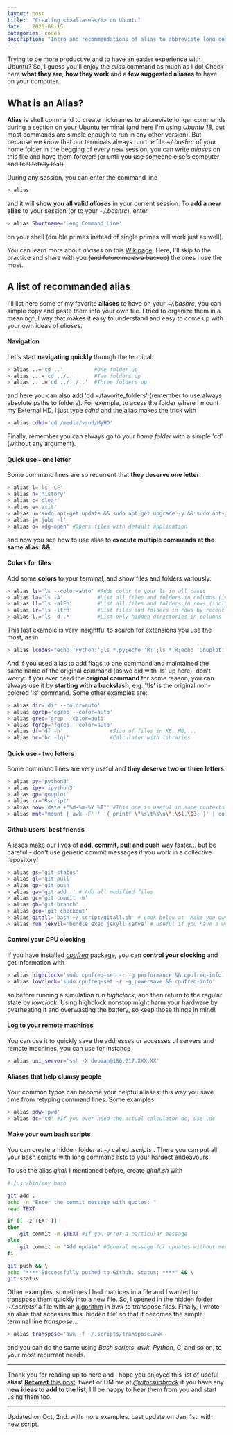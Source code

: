 ```yaml
---
layout: post
title:  "Creating <i>aliases</i> on Ubuntu"
date:   2020-09-15
categories: codes
description: "Intro and recommendations of alias to abbreviate long command-lines on Ubuntu."
---
```


Trying to be more productive and to have an easier experience with Ubuntu? So, I guess you'll enjoy the *alias* command as much as I do! Check here **what they are**, **how they work** and a **few suggested aliases** to have on your computer.

## What is an Alias?
**Alias** is shell command to create nicknames to abbreviate longer commands during a section on your Ubuntu terminal (and here I'm using *Ubuntu 18*, but most commands are simple enough to run in any other version). But because we know that our terminals always run the file *~/.bashrc* of your home folder in the begging of every new session, you can write *aliases* on this file and have them forever! ~~(or until you use someone else's computer and feel totally lost)~~

During any session, you can enter the command line
```sh
> alias
```
and it will **show you all valid _aliases_** in your current session. To **add a new alias** to your session (or to your *~/.bashrc*), enter
```sh
> alias Shortname='Long Command Line'
```
on your shell (double primes instead of single primes will work just as well).

You can learn more about *aliases* on this [Wikipage](https://en.wikipedia.org/wiki/Alias_(command)). Here, I'll skip to the practice and share with you ~~(and future me as a backup)~~ the ones I use the most.

## A list of recommanded alias
I'll list here some of my favorite **aliases** to have on your *~/.bashrc*, you can simple copy and paste them into your own file. I tried to organize them in a meaningful way that makes it easy to understand and easy to come up with your own ideas of *aliases*. 

#### Navigation
Let's start **navigating quickly** through the terminal:
```sh
> alias ..='cd ..'          #One folder up
> alias ...='cd ../..'      #Two folders up
> alias ....='cd ../../..'  #Three folders up
```
and here you can also add 'cd ~/favorite_folders' (remember to use always absolute paths to folders). For exemple, to acess the folder where I mount my External HD, I just type *cdhd* and the alias makes the trick with
```sh
> alias cdhd='cd /media/vsud/MyHD'
```
Finally, remember you can always go to your *home folder* with a simple 'cd' (without any argument).

#### Quick use - one letter
Some command lines are so recurrent that **they deserve one letter**:
```sh
> alias l='ls -CF'
> alias h='history'
> alias c='clear'
> alias e='exit'
> alias u='sudo apt-get update && sudo apt-get upgrade -y && sudo apt-get autoclean'
> alias j='jobs -l'
> alias o='xdg-open' #Opens files with default application
```
and now you see how to use alias to **execute multiple commands at the same alias: &&**. 

#### Colors for files
Add some **colors** to your terminal, and show files and folders variously:
```sh
> alias ls='ls --color=auto' #Adds color to your ls in all cases
> alias la='ls -A'           #List all files and folders in columns (including hidden)
> alias ll='ls -alFh'        #List all files and folders in rows (including hidden)
> alias lr='ls -ltrh'        #List files and folders in rows by recent modified
> alias l.='ls -d .*'        #List only hidden directories in columns
```

This last example is very insightful to search for extensions you use the most, as in
```sh
> alias lcodes="echo 'Python:';ls *.py;echo 'R:';ls *.R;echo 'Gnuplot:';ls *.gp"  #List all .py, .R e .gp separately
```

And if you used alias to add flags to one command and maintained the same name of the original command (as we did with 'ls' up here), don't worry: if you ever need the **original command** for some reason, you can always use it by **starting with a backslash**, e.g. '\ls' is the original non-colored 'ls' command. Some other examples are:
```sh
> alias dir='dir --color=auto'
> alias egrep='egrep --color=auto'
> alias grep='grep --color=auto'
> alias fgrep='fgrep --color=auto'
> alias df='df -h'               #Size of files in KB, MB,...
> alias bc='bc -lqi'             #Calculator with libraries
```

#### Quick use - two letters
Some command lines are very useful and **they deserve two or three letters**:
```sh
> alias py='python3'
> alias ipy='ipython3'
> alias gp='gnuplot'
> alias rr='Rscript'
> alias now='date +"%d-%m-%Y %T"' #This one is useful in some contexts of automated logs
> alias mnt="mount | awk -F' ' '{ printf \"%s\t%s\n\",\$1,\$3; }' | column -t | egrep ^/dev/ | sort" #Show all mounted devices at /dev/...
```

#### Github users' best friends
Aliases make our lives of **add, commit, pull and push** way faster... but be careful - don't use generic commit messages if you work in a collective repository!
```sh
> alias gs='git status'
> alias gl='git pull'
> alias gp='git push'
> alias ga='git add .' # Add all modified files
> alias gc='git commit -m' 
> alias gb='git branch'
> alias gco='git checkout'
> alias gitall='bash ~/.script/gitall.sh' # Look below at 'Make you own bash scripts'
> alias run_jekyll='bundle exec jekyll serve' # Useful if you have a website in jekyll
```

#### Control your CPU clocking
If you have installed *[cpufreq](http://manpages.ubuntu.com/manpages/bionic/man1/cpufreq-set.1.html)* package, you can **control your clocking** and get information with
```sh
> alias highclock='sudo cpufreq-set -r -g performance && cpufreq-info'
> alias lowclock='sudo cpufreq-set -r -g powersave && cpufreq-info'
```
so before running a simulation run *highclock*, and then return to the regular state by *lowclock*. Using highclock nonstop might harm your hardware by overheating it and overwasting the battery, so keep those things in mind!

#### Log to your remote machines
You can use it to quickly save the addresses or accesses of servers and remote machines, you can use for instance
```sh
> alias uni_server='ssh -X debian@186.217.XXX.XX'
```

#### Aliases that help clumsy people
Your common typos can become your helpful aliases: this way you save time from retyping command lines. Some examples:

```sh
> alias pdw='pwd'
> alias dc='cd' #If you ever need the actual calculator dc, use \dc
```

#### Make your own bash scripts 

You can create a hidden folder at *~/* called *.scripts* . There you can put all your bash scripts with long command lists to your hardest endeavours. 

To use the alias *gitall* I mentioned before, create *gitall.sh* with
```sh
#!/usr/bin/env bash

git add . 
echo -n "Enter the commit message with quotes: "
read TEXT

if [[ -z TEXT ]]
then
	git commit -m $TEXT #If you enter a particular message
else
	git commit -m "Add update" #General message for updates without message
fi

git push && \
echo "**** Successfully pushed to Github. Status: ****" && \
git status
```

Other examples, sometimes I had matrices in a file and I wanted to transpose them quickly into a new file. So, I opened in the hidden folder *~/.scripts/* a file with an [algorithm](https://stackoverflow.com/questions/1729824/an-efficient-way-to-transpose-a-file-in-bash) in *awk* to transpose files. Finally, I wrote an alias that accesses this 'hidden file’ so that it becomes the simple terminal line *transpose*...
```sh
> alias transpose='awk -f ~/.scripts/transpose.awk'
```
and you can do the same using *Bash scripts*, *awk*, *Python*, *C*, and so on, to your most recurrent needs. 

***

Thank you for reading up to here and I hope you enjoyed this list of useful **alias**! [**Retweet** this post](https://twitter.com/vitorsudbrack/status/1305998416816807942?s=20), tweet or DM me at *[@vitorsudbrack](https://twitter.com/vitorsudbrack)* if you have any **new ideas to add to the list**, I'll be happy to hear them from you and start using them too.

***

Updated on Oct, 2nd. with more examples.
Last update on Jan, 1st. with new script.




